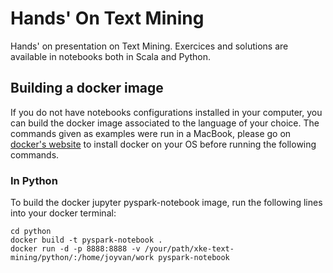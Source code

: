 # Hands' On Text Mining

Hands' on presentation on Text Mining. Exercices and solutions are available in notebooks both in Scala and Python.

## Building a docker image

If you do not have notebooks configurations installed in your computer, you can build the docker image associated to the language of your choice. The commands given as examples were run in a MacBook, please go on [docker's website](https://docs.docker.com/installation/) to install docker on your OS before running the following commands.

### In Python

To build the docker jupyter pyspark-notebook image, run the following lines into your docker terminal:

```
cd python
docker build -t pyspark-notebook .
docker run -d -p 8888:8888 -v /your/path/xke-text-mining/python/:/home/joyvan/work pyspark-notebook
```